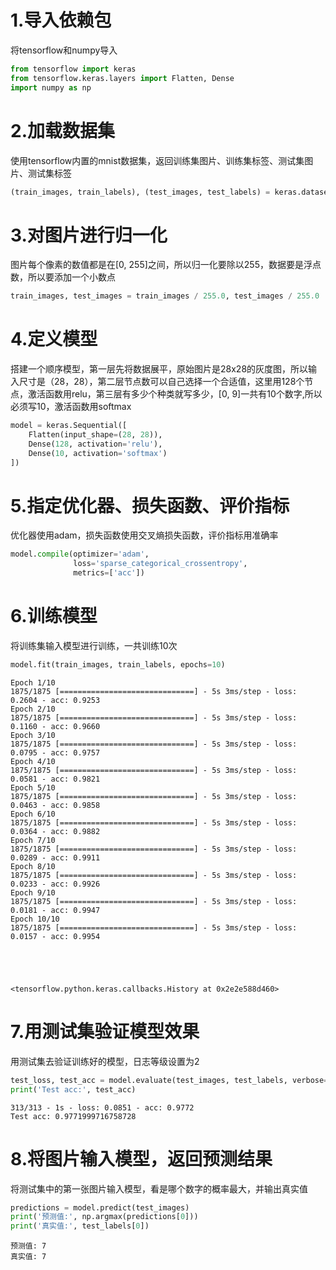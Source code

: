 # 1.导入依赖包

将tensorflow和numpy导入


```python
from tensorflow import keras
from tensorflow.keras.layers import Flatten, Dense
import numpy as np
```

# 2.加载数据集

使用tensorflow内置的mnist数据集，返回训练集图片、训练集标签、测试集图片、测试集标签


```python
(train_images, train_labels), (test_images, test_labels) = keras.datasets.mnist.load_data()
```

# 3.对图片进行归一化

图片每个像素的数值都是在[0, 255]之间，所以归一化要除以255，数据要是浮点数，所以要添加一个小数点


```python
train_images, test_images = train_images / 255.0, test_images / 255.0
```

# 4.定义模型

搭建一个顺序模型，第一层先将数据展平，原始图片是28x28的灰度图，所以输入尺寸是（28，28），第二层节点数可以自己选择一个合适值，这里用128个节点，激活函数用relu，第三层有多少个种类就写多少，[0, 9]一共有10个数字,所以必须写10，激活函数用softmax


```python
model = keras.Sequential([
    Flatten(input_shape=(28, 28)),
    Dense(128, activation='relu'),
    Dense(10, activation='softmax')
])
```

# 5.指定优化器、损失函数、评价指标

优化器使用adam，损失函数使用交叉熵损失函数，评价指标用准确率


```python
model.compile(optimizer='adam',
              loss='sparse_categorical_crossentropy',
              metrics=['acc'])
```

# 6.训练模型

将训练集输入模型进行训练，一共训练10次


```python
model.fit(train_images, train_labels, epochs=10)
```

    Epoch 1/10
    1875/1875 [==============================] - 5s 3ms/step - loss: 0.2604 - acc: 0.9253
    Epoch 2/10
    1875/1875 [==============================] - 5s 3ms/step - loss: 0.1160 - acc: 0.9660
    Epoch 3/10
    1875/1875 [==============================] - 5s 3ms/step - loss: 0.0795 - acc: 0.9757
    Epoch 4/10
    1875/1875 [==============================] - 5s 3ms/step - loss: 0.0581 - acc: 0.9821
    Epoch 5/10
    1875/1875 [==============================] - 5s 3ms/step - loss: 0.0463 - acc: 0.9858
    Epoch 6/10
    1875/1875 [==============================] - 5s 3ms/step - loss: 0.0364 - acc: 0.9882
    Epoch 7/10
    1875/1875 [==============================] - 5s 3ms/step - loss: 0.0289 - acc: 0.9911
    Epoch 8/10
    1875/1875 [==============================] - 5s 3ms/step - loss: 0.0233 - acc: 0.9926
    Epoch 9/10
    1875/1875 [==============================] - 5s 3ms/step - loss: 0.0181 - acc: 0.9947
    Epoch 10/10
    1875/1875 [==============================] - 5s 3ms/step - loss: 0.0157 - acc: 0.9954
    




    <tensorflow.python.keras.callbacks.History at 0x2e2e588d460>



# 7.用测试集验证模型效果

用测试集去验证训练好的模型，日志等级设置为2


```python
test_loss, test_acc = model.evaluate(test_images, test_labels, verbose=2)
print('Test acc:', test_acc)
```

    313/313 - 1s - loss: 0.0851 - acc: 0.9772
    Test acc: 0.9771999716758728
    

# 8.将图片输入模型，返回预测结果

将测试集中的第一张图片输入模型，看是哪个数字的概率最大，并输出真实值


```python
predictions = model.predict(test_images)
print('预测值:', np.argmax(predictions[0]))
print('真实值:', test_labels[0])
```

    预测值: 7
    真实值: 7
    


```python

```
